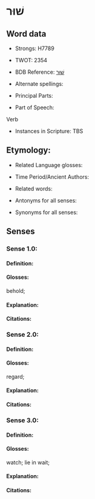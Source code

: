# שׁוּר

<!-- Status: S2="NeedsEdits" -->
<!-- Lexica used for edits:   -->

## Word data

* Strongs: H7789

* TWOT: 2354

* BDB Reference: [שׁוּר](rc://en/bdb/dict/v.cb.aa)

* Alternate spellings:

* Principal Parts:

* Part of Speech:

Verb

* Instances in Scripture: TBS

## Etymology:

* Related Language glosses:

* Time Period/Ancient Authors:

* Related words:

* Antonyms for all senses:

* Synonyms for all senses:

## Senses

### Sense 1.0:

#### Definition:

#### Glosses:

behold; 

#### Explanation:

#### Citations:



### Sense 2.0:

#### Definition:

#### Glosses:

regard; 

#### Explanation:

#### Citations:



### Sense 3.0:

#### Definition:

#### Glosses:

watch; lie in wait; 

#### Explanation:

#### Citations:



